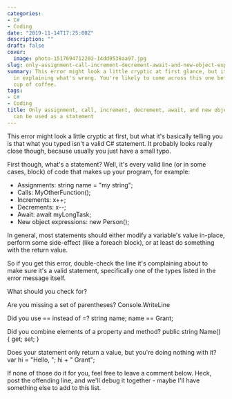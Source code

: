 ```yaml
---
categories:
- C#
- Coding
date: "2019-11-14T17:25:00Z"
description: ""
draft: false
cover:
  image: photo-1517694712202-14dd9538aa97.jpg
slug: only-assignment-call-increment-decrement-await-and-new-object-expressions-can-be-used-as-a-statement
summary: This error might look a little cryptic at first glance, but it's fairly descriptive
  in explaining what's wrong. You're likely to come across this one before your first
  cup of coffee.
tags:
- C#
- Coding
title: Only assignment, call, increment, decrement, await, and new object expressions
  can be used as a statement
---
```



This error might look a little cryptic at first, but what it's basically telling you is that what you typed isn't a valid C# statement. It probably looks really close though, because usually you just have a small typo.

First though, what's a statement? Well, it's every valid line (or in some cases, block) of code that makes up your program, for example:

 * Assignments: string name = "my string";
 * Calls: MyOtherFunction();
 * Increments: x++;
 * Decrements: x--;
 * Await: await myLongTask;
 * New object expressions: new Person();

In general, most statements should either modify a variable's value in-place, perform some side-effect (like a foreach block), or at least do something with the return value.

So if you get this error, double-check the line it's complaining about to make sure it's a valid statement, specifically one of the types listed in the error message itself.


What should you check for?

Are you missing a set of parentheses?
Console.WriteLine

Did you use == instead of =?
string name;
name == Grant;

Did you combine elements of a property and method?
public string Name() { get; set; }

Does your statement only return a value, but you're doing nothing with it?
var hi = "Hello, "; hi + " Grant";

If none of those do it for you, feel free to leave a comment below. Heck, post the offending line, and we'll debug it together - maybe I'll have something else to add to this list.

